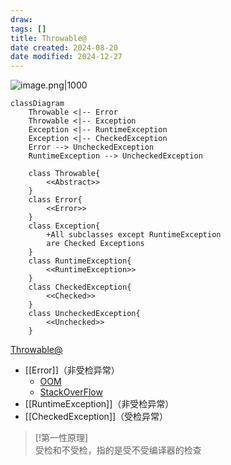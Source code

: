 ```yaml
---
draw:
tags: []
title: Throwable@
date created: 2024-08-20
date modified: 2024-12-27
---
```


![image.png|1000](https://imagehosting4picgo.oss-cn-beijing.aliyuncs.com/imagehosting/fix-dir%2Fpicgo%2Fpicgo-clipboard-images%2F2024%2F08%2F20%2F11-27-07-48ce5245af8e69526d54787f51fab89d-202408201127685-ec753b.png)

```mermaid
classDiagram
    Throwable <|-- Error
    Throwable <|-- Exception
    Exception <|-- RuntimeException
    Exception <|-- CheckedException
    Error --> UncheckedException
    RuntimeException --> UncheckedException
    
    class Throwable{
        <<Abstract>>
    }
    class Error{
        <<Error>>
    }
    class Exception{
        +All subclasses except RuntimeException
        are Checked Exceptions
    }
    class RuntimeException{
        <<RuntimeException>>
    }
    class CheckedException{
        <<Checked>>
    }
    class UncheckedException{
        <<Unchecked>>
    }
```

[Throwable@](Throwable@.md)

- [[Error]]（非受检异常）
	- [OOM](OOM.md)
	- [StackOverFlow](StackOverFlow.md)
- [[RuntimeException]]（非受检异常）
- [[CheckedException]]（受检异常）

> [!第一性原理]  
> 受检和不受检，指的是受不受编译器的检查
